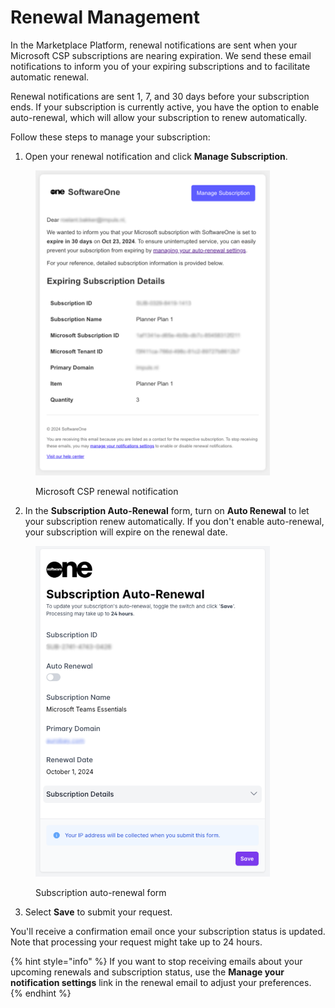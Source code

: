 # Renewal Management

In the Marketplace Platform, renewal notifications are sent when your Microsoft CSP subscriptions are nearing expiration. We send these email notifications to inform you of your expiring subscriptions and to facilitate automatic renewal.

Renewal notifications are sent 1, 7, and 30 days before your subscription ends. If your subscription is currently active, you have the option to enable auto-renewal, which will allow your subscription to renew automatically.

Follow these steps to manage your subscription:

1. Open your renewal notification and click **Manage Subscription**.

<figure><img src="../../.gitbook/assets/renewal_management.png" alt="" width="375"><figcaption><p>Microsoft CSP renewal notification</p></figcaption></figure>

2. In the **Subscription Auto-Renewal** form, turn on **Auto Renewal** to let your subscription renew automatically. If you don't enable auto-renewal, your subscription will expire on the renewal date.

<figure><img src="../../.gitbook/assets/Renewal.png" alt="" width="375"><figcaption><p>Subscription auto-renewal form</p></figcaption></figure>

3. Select **Save** to submit your request.&#x20;

You'll receive a confirmation email once your subscription status is updated. Note that processing your request might take up to 24 hours.

{% hint style="info" %}
If you want to stop receiving emails about your upcoming renewals and subscription status, use the **Manage your notification settings** link in the renewal email to adjust your preferences.
{% endhint %}
